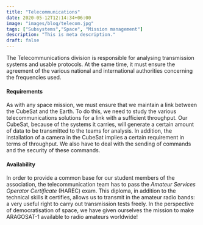 ```yaml
---
title: "Telecommunications"
date: 2020-05-12T12:14:34+06:00
image: "images/blog/telecom.jpg"
tags: ["Subsystems","Space", "Mission management"]
description: "This is meta description."
draft: false
---
```


The Telecommunications division is responsible for analysing transmission systems and usable protocols. At the same time, it must ensure the agreement of the various national and international authorities concerning the frequencies used.

#### Requirements
As with any space mission, we must ensure that we maintain a link between the CubeSat and the Earth. To do this, we need to study the various telecommunications solutions for a link with a sufficient throughput. Our CubeSat, because of the systems it carries, will generate a certain amount of data to be transmitted to the teams for analysis. In addition, the installation of a camera in the CubeSat implies a certain requirement in terms of throughput. We also have to deal with the sending of commands and the security of these commands.

#### Availability
In order to provide a common base for our student members of the association, the telecommunication team has to pass the *Amateur Services Operator Certificate* (HAREC) exam. This diploma, in addition to the technical skills it certifies, allows us to transmit in the amateur radio bands: a very useful right to carry out transmission tests freely. In the perspective of democratisation of space, we have given ourselves the mission to make ARAGOSAT-1 available to radio amateurs worldwide!